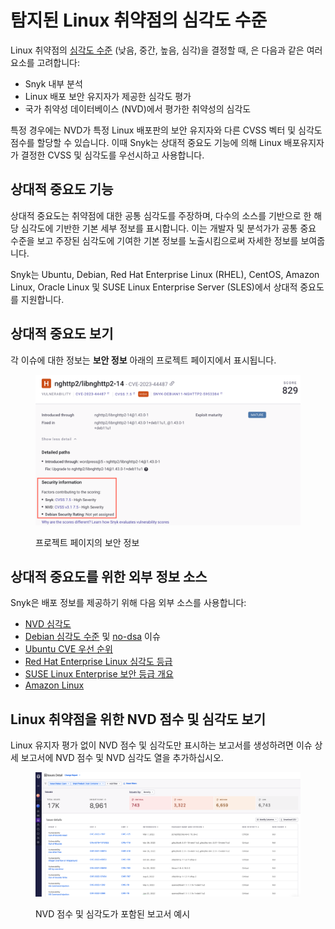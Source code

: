 # 탐지된 Linux 취약점의 심각도 수준

Linux 취약점의 [심각도 수준](../../../manage-risk/prioritize-issues-for-fixing/severity-levels.md) (낮음, 중간, 높음, 심각)을 결정할 때, 은 다음과 같은 여러 요소를 고려합니다:

* Snyk 내부 분석
* Linux 배포 보안 유지자가 제공한 심각도 평가
* 국가 취약성 데이터베이스 (NVD)에서 평가한 취약성의 심각도

특정 경우에는 NVD가 특정 Linux 배포판의 보안 유지자와 다른 CVSS 벡터 및 심각도 점수를 할당할 수 있습니다. 이때 Snyk는 상대적 중요도 기능에 의해 Linux 배포유지자가 결정한 CVSS 및 심각도를 우선시하고 사용합니다.

## 상대적 중요도 기능

상대적 중요도는 취약점에 대한 공통 심각도를 주장하며, 다수의 소스를 기반으로 한 해당 심각도에 기반한 기본 세부 정보를 표시합니다. 이는 개발자 및 분석가가 공통 중요 수준을 보고 주장된 심각도에 기여한 기본 정보를 노출시킴으로써 자세한 정보를 보여줍니다.

Snyk는 Ubuntu, Debian, Red Hat Enterprise Linux (RHEL), CentOS, Amazon Linux, Oracle Linux 및 SUSE Linux Enterprise Server (SLES)에서 상대적 중요도를 지원합니다.

## 상대적 중요도 보기

각 이슈에 대한 정보는 **보안 정보** 아래의 프로젝트 페이지에서 표시됩니다.

<figure><img src="../../../.gitbook/assets/project_page_security_information.png" alt=""><figcaption><p>프로젝트 페이지의 보안 정보</p></figcaption></figure>

## 상대적 중요도를 위한 외부 정보 소스

Snyk은 배포 정보를 제공하기 위해 다음 외부 소스를 사용합니다:

* [NVD 심각도](https://nvd.nist.gov/vuln)
* [Debian 심각도 수준](https://security-team.debian.org/security_tracker.html#severity-levels) 및 [no-dsa](https://security-team.debian.org/security_tracker.html#issues-not-warranting-a-security-advisory) 이슈
* [Ubuntu CVE 우선 순위](https://people.canonical.com/~ubuntu-security/priority.html)
* [Red Hat Enterprise Linux 심각도 등급](https://access.redhat.com/security/updates/classification)
* [SUSE Linux Enterprise 보안 등급 개요](https://www.suse.com/support/security/rating/)
* [Amazon Linux](https://alas.aws.amazon.com/alas2.html)

## Linux 취약점을 위한 NVD 점수 및 심각도 보기

Linux 유지자 평가 없이 NVD 점수 및 심각도만 표시하는 보고서를 생성하려면 이슈 상세 보고서에 NVD 점수 및 NVD 심각도 열을 추가하십시오.

<figure><img src="../../../.gitbook/assets/container-NVD-report.png" alt=""><figcaption><p>NVD 점수 및 심각도가 포함된 보고서 예시</p></figcaption></figure>
